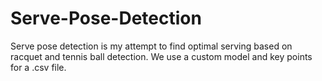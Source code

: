 # Serve-Pose-Detection
Serve pose detection is my attempt to find optimal serving based on racquet and tennis ball detection. We use a custom model and key points for a .csv file. 
